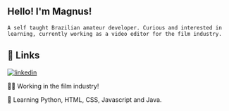 
## Hello! I'm Magnus!
    A self taught Brazilian amateur developer. Curious and interested in learning, currently working as a video editor for the film industry.
## 🔗 Links
[![linkedin](https://img.shields.io/badge/linkedin-0A66C2?style=for-the-badge&logo=linkedin&logoColor=white)](https://www.linkedin.com/in/magnus-xavier/)

👩‍💻 Working in the film industry!

🧠 Learning Python, HTML, CSS, Javascript and Java.